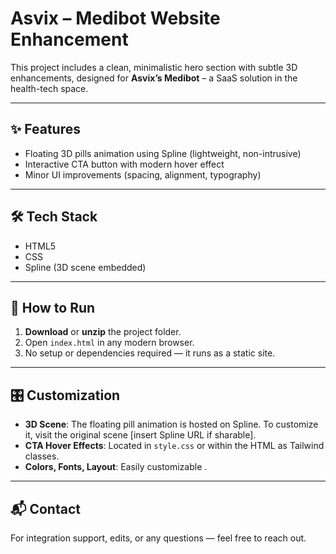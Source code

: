 # Asvix – Medibot Website Enhancement

This project includes a clean, minimalistic hero section with subtle 3D enhancements, designed for **Asvix’s Medibot** – a SaaS solution in the health-tech space.

---

## ✨ Features

- Floating 3D pills animation using Spline (lightweight, non-intrusive)
- Interactive CTA button with modern hover effect
- Minor UI improvements (spacing, alignment, typography)


---

## 🛠️ Tech Stack

- HTML5
- CSS
- Spline (3D scene embedded)

---

## 🚀 How to Run

1. **Download** or **unzip** the project folder.
2. Open `index.html` in any modern browser.
3. No setup or dependencies required — it runs as a static site.

---

## 🎛️ Customization

- **3D Scene**: The floating pill animation is hosted on Spline. To customize it, visit the original scene [insert Spline URL if sharable].
- **CTA Hover Effects**: Located in `style.css` or within the HTML as Tailwind classes.
- **Colors, Fonts, Layout**: Easily customizable .

---

## 📬 Contact

For integration support, edits, or any questions — feel free to reach out.




